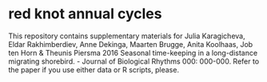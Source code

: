 # red knot annual cycles
This repository contains supplementary materials for 
Julia Karagicheva, Eldar Rakhimberdiev, Anne Dekinga, Maarten Brugge, Anita Koolhaas, Job ten Horn & Theunis Piersma 2016 Seasonal time-keeping in a long-distance migrating shorebird. - Journal of Biological Rhythms 000: 000-000.
Refer to the paper if you use either data or R scripts, please.
